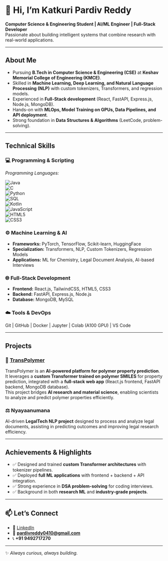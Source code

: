 # 👋 Hi, I’m Katkuri Pardiv Reddy  
**Computer Science & Engineering Student | AI/ML Engineer | Full-Stack Developer**  
Passionate about building intelligent systems that combine research with real-world applications.  

---

##  About Me  
-  Pursuing **B.Tech in Computer Science & Engineering (CSE)** at **Keshav Memorial College of Engineering (KMCE)**.  
-  Skilled in **Machine Learning, Deep Learning, and Natural Language Processing (NLP)** with custom tokenizers, Transformers, and regression models.  
-  Experienced in **Full-Stack development** (React, FastAPI, Express.js, Node.js, MongoDB).  
-  Hands-on with **MLOps, Model Training on GPUs, Data Pipelines, and API deployment**.  
-  Strong foundation in **Data Structures & Algorithms** (LeetCode, problem-solving).  

---

##  Technical Skills  

### 💻 Programming & Scripting  
*Programming Languages:*  

![Java](https://img.shields.io/badge/Java-ED8B00?style=for-the-badge&logo=openjdk&logoColor=white)  
![C](https://img.shields.io/badge/C-00599C?style=for-the-badge&logo=c&logoColor=white)   
![Python](https://img.shields.io/badge/Python-3776AB?style=for-the-badge&logo=python&logoColor=white)  
![SQL](https://img.shields.io/badge/SQL-4479A1?style=for-the-badge&logo=postgresql&logoColor=white)  
![Kotlin](https://img.shields.io/badge/Kotlin-7F52FF?style=for-the-badge&logo=kotlin&logoColor=white)  
![JavaScript](https://img.shields.io/badge/JavaScript-F7DF1E?style=for-the-badge&logo=javascript&logoColor=black)  
![HTML5](https://img.shields.io/badge/HTML5-E34F26?style=for-the-badge&logo=html5&logoColor=white)  
![CSS3](https://img.shields.io/badge/CSS3-1572B6?style=for-the-badge&logo=css3&logoColor=white) 

### ⚙️ Machine Learning & AI  
- **Frameworks:** PyTorch, TensorFlow, Scikit-learn, HuggingFace  
- **Specialization:** Transformers, NLP, Custom Tokenizers, Regression Models  
- **Applications:** ML for Chemistry, Legal Document Analysis, AI-based Interviews  

### 🌐 Full-Stack Development  
- **Frontend:** React.js, TailwindCSS, HTML5, CSS3  
- **Backend:** FastAPI, Express.js, Node.js  
- **Database:** MongoDB, MySQL  

### ☁️ Tools & DevOps  
Git | GitHub | Docker | Jupyter | Colab (A100 GPU) | VS Code  

---

##  Projects  

### 🔬 [TransPolymer](https://github.com/PardivReddy/Transpolymer-PS)  
TransPolymer is an **AI-powered platform for polymer property prediction**.  
It leverages a **custom Transformer trained on polymer SMILES** for property prediction, integrated with a **full-stack web app** (React.js frontend, FastAPI backend, MongoDB database).  
This project bridges **AI research and material science**, enabling scientists to analyze and predict polymer properties efficiently.  

### ⚖️ Nyayaanumana  
AI-driven **LegalTech NLP project** designed to process and analyze legal documents, assisting in predicting outcomes and improving legal research efficiency.    

---

##  Achievements & Highlights  
- ✅ Designed and trained **custom Transformer architectures** with tokenizer pipelines.  
- ✅ Deployed **full ML applications** with frontend + backend + API integration.  
- ✅ Strong experience in **DSA problem-solving** for coding interviews.  
- ✅ Background in both **research ML** and **industry-grade projects**.  

---

## 📫 Let’s Connect  
- 🔗 [LinkedIn](https://www.linkedin.com/in/pardivreddy0410)  
- 📧 **pardivreddy0410@gmail.com**
- 📞 **+91 9492717270**

---

✨ *Always curious, always building.*  
